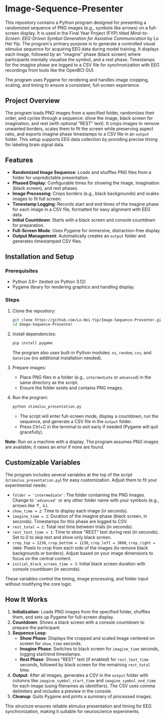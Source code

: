 # Image-Sequence-Presenter

This repository contains a Python program designed for presenting a randomized sequence of PNG images (e.g., symbols like arrows) on a full-screen display. It is used in the Final Year Project (FYP) titled _Mind-to-Screen: EEG-Driven Symbol Generation for Assistive Communication_ by Lo Hei Yip. The program's primary purpose is to generate a controlled visual stimulus sequence for acquiring EEG data during model training. It displays each image, followed by an "imagine" phase (black screen) where participants mentally visualize the symbol, and a rest phase. Timestamps for the imagine phase are logged to a CSV file for synchronization with EEG recordings from tools like the OpenBCI GUI.

The program uses Pygame for rendering and handles image cropping, scaling, and timing to ensure a consistent, full-screen experience.

## Project Overview

The program loads PNG images from a specified folder, randomizes their order, and cycles through a sequence: show the image, black screen for imagination, and rest (with optional "REST" text). It crops images to remove unwanted borders, scales them to fit the screen while preserving aspect ratio, and exports imagine phase timestamps to a CSV file in an `output` folder. This setup supports EEG data collection by providing precise timing for labeling brain signal data.

## Features

- **Randomized Image Sequence**: Loads and shuffles PNG files from a folder for unpredictable presentation.
- **Phased Display**: Configurable times for showing the image, imagination (black screen), and rest phases.
- **Image Processing**: Crops borders (e.g., black backgrounds) and scales images to fit full screen.
- **Timestamp Logging**: Records start and end times of the imagine phase for each image in a CSV file, formatted for easy alignment with EEG data.
- **Initial Countdown**: Starts with a black screen and console countdown for preparation.
- **Full-Screen Mode**: Uses Pygame for immersive, distraction-free display.
- **Output Management**: Automatically creates an `output` folder and generates timestamped CSV files.

## Installation and Setup

### Prerequisites

- Python 3.6+ (tested on Python 3.12)
- Pygame library for rendering graphics and handling display.

### Steps

1. Clone the repository:

   ```bash
   git clone https://github.com/Lo-Hei-Yip/Image-Sequence-Presenter.git
   cd Image-Sequence-Presenter
   ```

2. Install dependencies:

   ```bash
   pip install pygame
   ```

   The program also uses built-in Python modules: `os`, `random`, `csv`, and `datetime` (no additional installation needed).

3. Prepare images:

   - Place PNG files in a folder (e.g., `intermediate` or `advanced`) in the same directory as the script.
   - Ensure the folder exists and contains PNG images.

4. Run the program:

   ```bash
   python stimulus_presentation.py
   ```

   - The script will enter full-screen mode, display a countdown, run the sequence, and generate a CSV file in the `output` folder.
   - Press Ctrl+C in the terminal to exit early if needed (Pygame will quit gracefully).

**Note:** Run on a machine with a display. The program assumes PNG images are available; it raises an error if none are found.

## Customizable Variables

The program includes several variables at the top of the script (`stimulus_presentation.py`) for easy customization. Adjust them to fit your experimental needs:

- `folder = 'intermediate'`: The folder containing the PNG images. Change to `'advanced'` or any other folder name with your symbols (e.g., arrows like ↑, ↓).
- `show_time = 2`: Time to display each image (in seconds).
- `imagine_time = 2`: Duration of the imagine phase (black screen, in seconds). Timestamps for this phase are logged to CSV.
- `rest_total = 2`: Total rest time between trials (in seconds).
- `rest_text_time = 1`: Time to show "REST" text during rest (in seconds). Set to 0 to skip text and show only black screen.
- `crop_top = 1230`, `crop_bottom = 1230`, `crop_left = 3000`, `crop_right = 3000`: Pixels to crop from each side of the images (to remove black backgrounds or borders). Adjust based on your image dimensions to focus on the central content.
- `initial_black_screen_time = 3`: Initial black screen duration with console countdown (in seconds).

These variables control the timing, image processing, and folder input without modifying the core logic.

## How It Works

1. **Initialization**: Loads PNG images from the specified folder, shuffles them, and sets up Pygame for full-screen display.
2. **Countdown**: Shows a black screen with a console countdown to prepare the participant.
3. **Sequence Loop**:
   - **Show Phase**: Displays the cropped and scaled image centered on screen for `show_time` seconds.
   - **Imagine Phase**: Switches to black screen for `imagine_time` seconds, logging start/end timestamps.
   - **Rest Phase**: Shows "REST" text (if enabled) for `rest_text_time` seconds, followed by black screen for the remaining `rest_total` time.
4. **Output**: After all images, generates a CSV in the `output` folder with columns like `imagine_symbol_start_time` and `imagine_symbol_end_time` for each image (using filenames as identifiers). The CSV uses comma delimiters and includes a preview in the console.
5. **Cleanup**: Quits Pygame and prints a summary of processed images.

This structure ensures reliable stimulus presentation and timing for EEG synchronization, making it suitable for neuroscience experiments.
